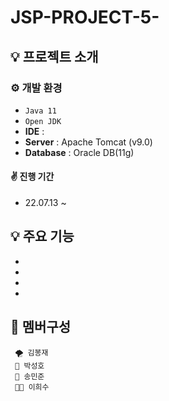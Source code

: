 # JSP-PROJECT-5-



## 💡 프로젝트 소개

### ⚙️ 개발 환경
- `Java 11`
- `Open JDK`
- **IDE** : 
- **Server** : Apache Tomcat (v9.0)
- **Database** : Oracle DB(11g)

#### ✌ 진행 기간
* 22.07.13 ~

## 💡 주요 기능
- 
- 
- 
- 

## 🧙 멤버구성
     🌪 김봉재
     🐑 박성호
     🦦 송민준
     👨‍🌾 이희수
